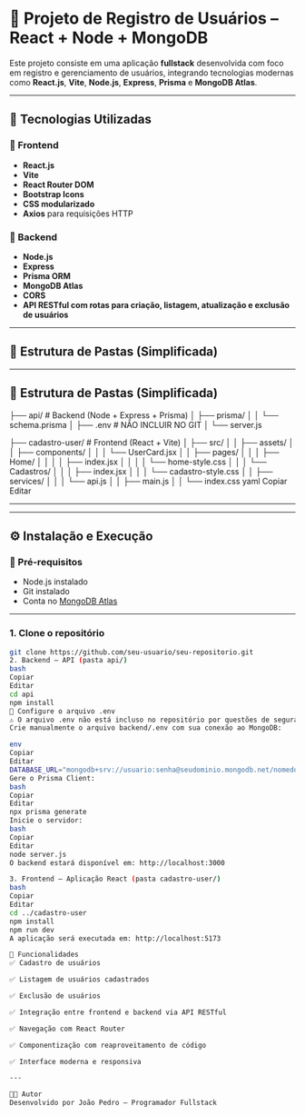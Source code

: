 # 🧾 Projeto de Registro de Usuários – React + Node + MongoDB

Este projeto consiste em uma aplicação **fullstack** desenvolvida com foco em registro e gerenciamento de usuários, integrando tecnologias modernas como **React.js**, **Vite**, **Node.js**, **Express**, **Prisma** e **MongoDB Atlas**.

---

## 🚀 Tecnologias Utilizadas

### 🔷 Frontend

- **React.js**
- **Vite**
- **React Router DOM**
- **Bootstrap Icons**
- **CSS modularizado**
- **Axios** para requisições HTTP

### 🔶 Backend

- **Node.js**
- **Express**
- **Prisma ORM**
- **MongoDB Atlas**
- **CORS**
- **API RESTful com rotas para criação, listagem, atualização e exclusão de usuários**

---

## 📁 Estrutura de Pastas (Simplificada)

---

## 📁 Estrutura de Pastas (Simplificada)

├── api/ # Backend (Node + Express + Prisma)
│ ├── prisma/
│ │ └── schema.prisma
│ ├── .env # NÃO INCLUIR NO GIT
│ └── server.js

├── cadastro-user/ # Frontend (React + Vite)
│ ├── src/
│ │ ├── assets/
│ │ ├── components/
│ │ │ └── UserCard.jsx
│ │ ├── pages/
│ │ │ ├── Home/
│ │ │ │ ├── index.jsx
│ │ │ │ └── home-style.css
│ │ │ └── Cadastros/
│ │ │ ├── index.jsx
│ │ │ └── cadastro-style.css
│ │ ├── services/
│ │ │ └── api.js
│ │ ├── main.js
│ │ └── index.css
yaml
Copiar
Editar

---

---

## ⚙️ Instalação e Execução

### 🔧 Pré-requisitos

- Node.js instalado
- Git instalado
- Conta no [MongoDB Atlas](https://www.mongodb.com/cloud/atlas)

---

### 1. Clone o repositório

```bash
git clone https://github.com/seu-usuario/seu-repositorio.git
2. Backend – API (pasta api/)
bash
Copiar
Editar
cd api
npm install
📂 Configure o arquivo .env
⚠️ O arquivo .env não está incluso no repositório por questões de segurança.
Crie manualmente o arquivo backend/.env com sua conexão ao MongoDB:

env
Copiar
Editar
DATABASE_URL="mongodb+srv://usuario:senha@seudominio.mongodb.net/nomedobanco"
Gere o Prisma Client:
bash
Copiar
Editar
npx prisma generate
Inicie o servidor:
bash
Copiar
Editar
node server.js
O backend estará disponível em: http://localhost:3000

3. Frontend – Aplicação React (pasta cadastro-user/)
bash
Copiar
Editar
cd ../cadastro-user
npm install
npm run dev
A aplicação será executada em: http://localhost:5173

📌 Funcionalidades
✅ Cadastro de usuários

✅ Listagem de usuários cadastrados

✅ Exclusão de usuários

✅ Integração entre frontend e backend via API RESTful

✅ Navegação com React Router

✅ Componentização com reaproveitamento de código

✅ Interface moderna e responsiva

---

🧑‍💻 Autor
Desenvolvido por João Pedro – Programador Fullstack

```
